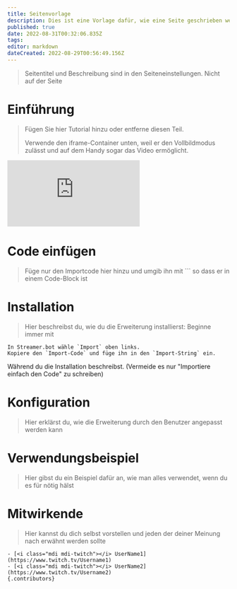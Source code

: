 ```yaml
---
title: Seitenvorlage
description: Dies ist eine Vorlage dafür, wie eine Seite geschrieben werden sollte!
published: true
date: 2022-08-31T00:32:06.835Z
tags: 
editor: markdown
dateCreated: 2022-08-29T00:56:49.156Z
---
```


> Seitentitel und Beschreibung sind in den Seiteneinstellungen. Nicht auf der Seite

# Einführung
> Fügen Sie hier Tutorial hinzu oder entferne diesen Teil.
> 
> Verwende den iframe-Container unten, weil er den Vollbildmodus zulässt und auf dem Handy sogar das Video ermöglicht.

<div class=“iframe-container”><iframe src="https://www.youtube.com/embed/INSERTVIDEOIDHERE" title="YouTube-Videoplayer" frameborder="0" allow fullscreen style =border: none; max-width: 100%; width: 100%; aspect-ratio: 16/9;></iframe></div>

# Code einfügen
> Füge nur den Importcode hier hinzu und umgib ihn mit ``` so dass er in einem Code-Block ist

# Installation
> Hier beschreibst du, wie du die Erweiterung installierst: Beginne immer mit
```
In Streamer.bot wähle `Import` oben links.
Kopiere den `Import-Code` und füge ihn in den `Import-String` ein.
```

Während du die Installation beschreibst. (Vermeide es nur "Importiere einfach den Code" zu schreiben)

# Konfiguration
> Hier erklärst du, wie die Erweiterung durch den Benutzer angepasst werden kann

# Verwendungsbeispiel
> Hier gibst du ein Beispiel dafür an, wie man alles verwendet, wenn du es für nötig hälst

# Mitwirkende
> Hier kannst du dich selbst vorstellen und jeden der deiner Meinung nach erwähnt werden sollte
 ```
 - [<i class="mdi mdi-twitch"></i> UserName1](https://www.twitch.tv/Username1)
 - [<i class="mdi mdi-twitch"></i> UserName2](https://www.twitch.tv/Username2)
 {.contributors}
 ```